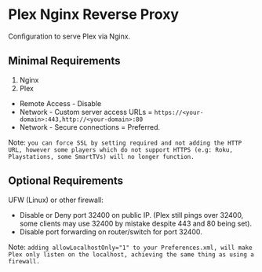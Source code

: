 # Plex Nginx Reverse Proxy

Configuration to serve Plex via Nginx.

## Minimal Requirements

1. Nginx
2. Plex

* Remote Access - Disable
* Network - Custom server access URLs = `https://<your-domain>:443,http://<your-domain>:80`
* Network - Secure connections = Preferred.

Note: `you can force SSL by setting required and not adding the HTTP URL, however some players which do not support HTTPS (e.g: Roku, Playstations, some SmartTVs) will no longer function.`

## Optional Requirements

UFW (Linux) or other firewall:

* Disable or Deny port 32400 on public IP. (Plex still pings over 32400, some clients may use 32400 by mistake despite 443 and 80 being set).
* Disable port forwarding on router/switch for port 32400.

Note: `adding allowLocalhostOnly="1" to your Preferences.xml, will make Plex only listen on the localhost, achieving the same thing as using a firewall.`
